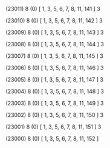 (23011) 8 (0) [ 1, 3, 5, 6, 7, 8, 11, 141 ] 3 


(23010) 8 (0) [ 1, 3, 5, 6, 7, 8, 11, 142 ] 3 


(23009) 8 (0) [ 1, 3, 5, 6, 7, 8, 11, 143 ] 3 


(23008) 8 (0) [ 1, 3, 5, 6, 7, 8, 11, 144 ] 3 


(23007) 8 (0) [ 1, 3, 5, 6, 7, 8, 11, 145 ] 3 


(23006) 8 (0) [ 1, 3, 5, 6, 7, 8, 11, 146 ] 3 


(23005) 8 (0) [ 1, 3, 5, 6, 7, 8, 11, 147 ] 3 


(23004) 8 (0) [ 1, 3, 5, 6, 7, 8, 11, 148 ] 3 


(23003) 8 (0) [ 1, 3, 5, 6, 7, 8, 11, 149 ] 3 


(23002) 8 (0) [ 1, 3, 5, 6, 7, 8, 11, 150 ] 3 


(23001) 8 (0) [ 1, 3, 5, 6, 7, 8, 11, 151 ] 3 


(23000) 8 (0) [ 1, 3, 5, 6, 7, 8, 11, 152 ]  

